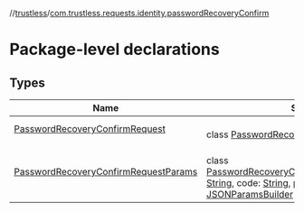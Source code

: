 //[trustless](../../index.md)/[com.trustless.requests.identity.passwordRecoveryConfirm](index.md)

# Package-level declarations

## Types

| Name | Summary |
|---|---|
| [PasswordRecoveryConfirmRequest](-password-recovery-confirm-request/index.md) | <br>class [PasswordRecoveryConfirmRequest](-password-recovery-confirm-request/index.md) |
| [PasswordRecoveryConfirmRequestParams](-password-recovery-confirm-request-params/index.md) | <br>class [PasswordRecoveryConfirmRequestParams](-password-recovery-confirm-request-params/index.md)(email: [String](https://kotlinlang.org/api/latest/jvm/stdlib/kotlin/-string/index.html), code: [String](https://kotlinlang.org/api/latest/jvm/stdlib/kotlin/-string/index.html), password: [String](https://kotlinlang.org/api/latest/jvm/stdlib/kotlin/-string/index.html)) : [JSONParamsBuilder](../com.trustless.params/-j-s-o-n-params-builder/index.md) |
